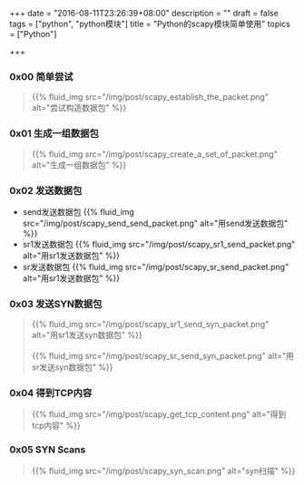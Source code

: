 +++
date = "2016-08-11T23:26:39+08:00"
description = ""
draft = false
tags = ["python", "python模块"]
title = "Python的scapy模块简单使用"
topics = ["Python"]

+++

### 0x00 简单尝试
> {{% fluid_img src="/img/post/scapy_establish_the_packet.png" alt="尝试构造数据包" %}}

### 0x01 生成一组数据包
> {{% fluid_img src="/img/post/scapy_create_a_set_of_packet.png" alt="生成一组数据包" %}}

### 0x02 发送数据包
* send发送数据包
{{% fluid_img src="/img/post/scapy_send_send_packet.png" alt="用send发送数据包" %}}
* sr1发送数据包
{{% fluid_img src="/img/post/scapy_sr1_send_packet.png" alt="用sr1发送数据包" %}}
* sr发送数据包
{{% fluid_img src="/img/post/scapy_sr_send_packet.png" alt="用sr1发送数据包" %}}

### 0x03 发送SYN数据包
> {{% fluid_img src="/img/post/scapy_sr1_send_syn_packet.png" alt="用sr1发送syn数据包" %}}
<br /><br />
{{% fluid_img src="/img/post/scapy_sr_send_syn_packet.png" alt="用sr发送syn数据包" %}}

### 0x04 得到TCP内容
> {{% fluid_img src="/img/post/scapy_get_tcp_content.png" alt="得到tcp内容" %}}

### 0x05 SYN Scans
> {{% fluid_img src="/img/post/scapy_syn_scan.png" alt="syn扫描" %}}